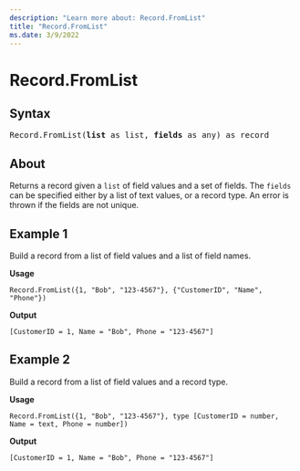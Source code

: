 ```yaml
---
description: "Learn more about: Record.FromList"
title: "Record.FromList"
ms.date: 3/9/2022
---
```

# Record.FromList

## Syntax

<pre>
Record.FromList(<b>list</b> as list, <b>fields</b> as any) as record
</pre>
  
## About

Returns a record given a `list` of field values and a set of fields. The `fields` can be specified either by a list of text values, or a record type. An error is thrown if the fields are not unique.

## Example 1

Build a record from a list of field values and a list of field names.

**Usage**

```powerquery-m
Record.FromList({1, "Bob", "123-4567"}, {"CustomerID", "Name", "Phone"})
```

**Output**

`[CustomerID = 1, Name = "Bob", Phone = "123-4567"]`

## Example 2

Build a record from a list of field values and a record type.

**Usage**

```powerquery-m
Record.FromList({1, "Bob", "123-4567"}, type [CustomerID = number, Name = text, Phone = number])
```

**Output**

`[CustomerID = 1, Name = "Bob", Phone = "123-4567"]`
